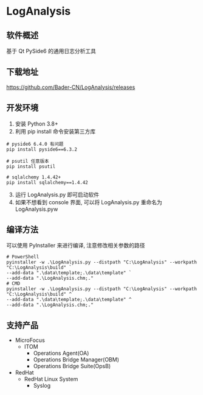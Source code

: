 # LogAnalysis

## 软件概述
基于 Qt PySide6 的通用日志分析工具

## 下载地址
https://github.com/Bader-CN/LogAnalysis/releases

## 开发环境
1. 安装 Python 3.8+
2. 利用 pip install 命令安装第三方库
```shell
# pyside6 6.4.0 有问题
pip install pyside6==6.3.2

# psutil 任意版本
pip install psutil

# sqlalchemy 1.4.42+
pip install sqlalchemy==1.4.42
```
3. 运行 LogAnalysis.py 即可启动软件
4. 如果不想看到 console 界面, 可以将 LogAnalysis.py 重命名为 LogAnalysis.pyw

## 编译方法
可以使用 PyInstaller 来进行编译, 注意修改相关参数的路径
```shell
# PowerShell
pyinstaller -w .\LogAnalysis.py --distpath "C:\LogAnalysis" --workpath "C:\LogAnalysis\build" `
--add-data ".\data\template;.\data\template" `
--add-data ".\LogAnalysis.chm;."
# CMD
pyinstaller -w .\LogAnalysis.py --distpath "C:\LogAnalysis" --workpath "C:\LogAnalysis\build" ^
--add-data ".\data\template;.\data\template" ^
--add-data ".\LogAnalysis.chm;."
```

## 支持产品
* MicroFocus
  * ITOM
    * Operations Agent(OA)
    * Operations Bridge Manager(OBM)
    * Operations Bridge Suite(OpsB)
* RedHat
  * RedHat Linux System
    * Syslog